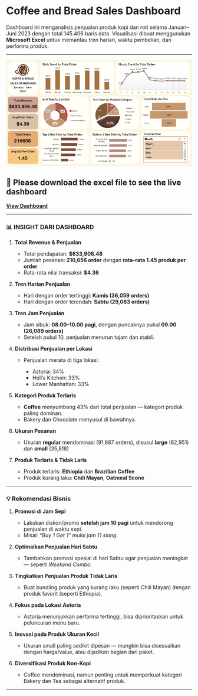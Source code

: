 # Coffee and Bread Sales Dashboard
Dashboard ini menganalisis penjualan produk kopi dan roti selama Januari–Juni 2023 dengan total 145.406 baris data. Visualisasi dibuat menggunakan **Microsoft Excel** untuk memantau tren harian, waktu pembelian, dan performa produk.

---
![Dashboard Preview](coffee_sales.PNG)

## 🔗 Please download the excel file to see the live dashboard
[**View Dashboard**](coffee_sales.xlsx)

---

### 📊 **INSIGHT DARI DASHBOARD**

1. **Total Revenue & Penjualan**

   * Total pendapatan: **\$633,906.48**
   * Jumlah pesanan: **210,656 order** dengan **rata-rata 1.45 produk per order**
   * Rata-rata nilai transaksi: **\$4.36**

2. **Tren Harian Penjualan**

   * Hari dengan order tertinggi: **Kamis (36,059 orders)**
   * Hari dengan order terendah: **Sabtu (29,083 orders)**

3. **Tren Jam Penjualan**

   * Jam sibuk: **08.00–10.00 pagi**, dengan puncaknya pukul **09.00 (26,089 orders)**
   * Setelah pukul 10, penjualan menurun tajam dan stabil.

4. **Distribusi Penjualan per Lokasi**

   * Penjualan merata di tiga lokasi:

     * Astoria: 34%
     * Hell’s Kitchen: 33%
     * Lower Manhattan: 33%

5. **Kategori Produk Terlaris**

   * **Coffee** menyumbang 43% dari total penjualan — kategori produk paling dominan.
   * Bakery dan Chocolate menyusul di bawahnya.

6. **Ukuran Pesanan**

   * Ukuran **regular** mendominasi (91,887 orders), disusul **large** (82,951) dan **small** (35,818)

7. **Produk Terlaris & Tidak Laris**

   * Produk terlaris: **Ethiopia** dan **Brazilian Coffee**
   * Produk kurang laku: **Chili Mayan**, **Oatmeal Scone**

---

### 💡 **Rekomendasi Bisnis**

1. **Promosi di Jam Sepi**

   * Lakukan diskon/promo **setelah jam 10 pagi** untuk mendorong penjualan di waktu sepi.
   * Misal: *“Buy 1 Get 1” mulai jam 11 siang.*

2. **Optimalkan Penjualan Hari Sabtu**

   * Tambahkan promosi spesial di hari Sabtu agar penjualan meningkat — seperti *Weekend Combo*.

3. **Tingkatkan Penjualan Produk Tidak Laris**

   * Buat bundling produk yang kurang laku (seperti Chili Mayan) dengan produk favorit (seperti Ethiopia).

4. **Fokus pada Lokasi Astoria**

   * Astoria menunjukkan performa tertinggi, bisa diprioritaskan untuk peluncuran menu baru.

5. **Inovasi pada Produk Ukuran Kecil**

   * Ukuran small paling sedikit dipesan — mungkin bisa disesuaikan dengan harga/value, atau dijadikan bagian dari paket.

6. **Diversifikasi Produk Non-Kopi**

   * Coffee mendominasi, namun penting untuk memperkuat kategori Bakery dan Tea sebagai alternatif produk.

---
